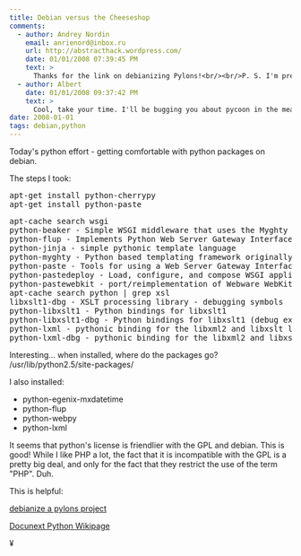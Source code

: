 ```yaml
---
title: Debian versus the Cheeseshop
comments:
  - author: Andrey Nordin
    email: anrienord@inbox.ru
    url: http://abstracthack.wordpress.com/
    date: 01/01/2008 07:39:45 PM
    text: >
      Thanks for the link on debianizing Pylons!<br/><br/>P. S. I'm preparing my example project to try out dpkg and compare it to RPM. I'll be ready to continue our email conversation a little bit later.
  - author: Albert
    date: 01/01/2008 09:37:42 PM
    text: >
      Cool, take your time. I'll be bugging you about pycoon in the meantime. :-)
date: 2008-01-01
tags: debian,python
---
```

Today's python effort - getting comfortable with python packages on debian.

The steps I took:

<pre>
apt-get install python-cherrypy
apt-get install python-paste
</pre>

<pre>
apt-cache search wsgi
python-beaker - Simple WSGI middleware that uses the Myghty Container API
python-flup - Implements Python Web Server Gateway Interface (WSGI)
python-jinja - simple pythonic template language
python-myghty - Python based templating framework originally based on HTML::Mason
python-paste - Tools for using a Web Server Gateway Interface stack
python-pastedeploy - Load, configure, and compose WSGI applications and servers
python-pastewebkit - port/reimplementation of Webware WebKit in WSGI and Paste
apt-cache search python | grep xsl
libxslt1-dbg - XSLT processing library - debugging symbols
python-libxslt1 - Python bindings for libxslt1
python-libxslt1-dbg - Python bindings for libxslt1 (debug extension)
python-lxml - pythonic binding for the libxml2 and libxslt libraries
python-lxml-dbg - pythonic binding for the libxml2 and libxslt libraries (debug extension)
</pre>

Interesting... when installed, where do the packages go? /usr/lib/python2.5/site-packages/

I also installed:

* python-egenix-mxdatetime
* python-flup
* python-webpy
* python-lxml

It seems that python's license is friendlier with the GPL and debian. This is good! While I like PHP a lot, the fact that it is incompatible with the GPL is a pretty big deal, and only for the fact that they restrict the use of the term "PHP". Duh.

This is helpful:

<a href="http://wiki.pylonshq.com/display/pylonscookbook/Creating+a+Debian+package+from+your+Pylons+project">debianize a pylons project</a>

<a href="http://www.docunext.com/">Docunext Python Wikipage</a>

¥

